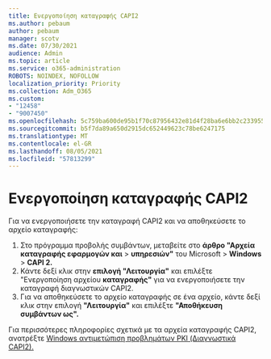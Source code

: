 ```yaml
---
title: Ενεργοποίηση καταγραφής CAPI2
ms.author: pebaum
author: pebaum
manager: scotv
ms.date: 07/30/2021
audience: Admin
ms.topic: article
ms.service: o365-administration
ROBOTS: NOINDEX, NOFOLLOW
localization_priority: Priority
ms.collection: Adm_O365
ms.custom:
- "12458"
- "9007450"
ms.openlocfilehash: 5c759ba600de95b1f70c87956432e81d4f28ba6e6bb2c2339557676bc18f61af
ms.sourcegitcommit: b5f7da89a650d2915dc652449623c78be6247175
ms.translationtype: MT
ms.contentlocale: el-GR
ms.lasthandoff: 08/05/2021
ms.locfileid: "57813299"
---
```

# <a name="enable-capi2-logging"></a>Ενεργοποίηση καταγραφής CAPI2

Για να ενεργοποιήσετε την καταγραφή CAPI2 και να αποθηκεύσετε το αρχείο καταγραφής:

1. Στο πρόγραμμα προβολής συμβάντων, μεταβείτε στο **άρθρο "Αρχεία καταγραφής εφαρμογών και**  >  **υπηρεσιών"** του Microsoft  >  **Windows**  >  **CAPI 2.**
2. Κάντε δεξί κλικ στην **επιλογή "Λειτουργία"** και επιλέξτε "Ενεργοποίηση αρχείου **καταγραφής"** για να ενεργοποιήσετε την καταγραφή διαγνωστικών CAPI2.
3. Για να αποθηκεύσετε το αρχείο καταγραφής σε ένα αρχείο, κάντε δεξί κλικ στην επιλογή **"Λειτουργία"** και επιλέξτε **"Αποθήκευση συμβάντων ως".**

Για περισσότερες πληροφορίες σχετικά με τα αρχεία καταγραφής CAPI2, ανατρέξτε [Windows αντιμετώπιση προβλημάτων PKI (Διαγνωστικά CAPI2).](https://social.technet.microsoft.com/wiki/contents/articles/242.windows-pki-troubleshooting-capi2-diagnostics.aspx)